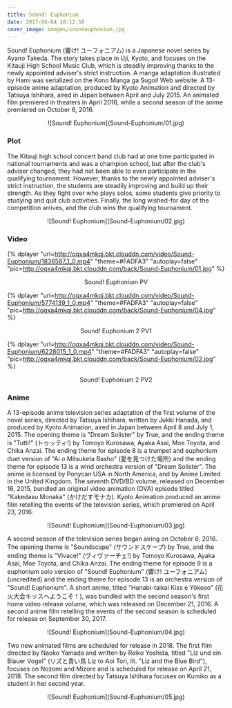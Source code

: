```yaml
---
title: Sound! Euphonium
date: 2017-06-04 18:12:50
cover_image: images/soundeuphonium.jpg
---
```

Sound! Euphonium (響け! ユーフォニアム) is a Japanese novel series by Ayano Takeda. The story takes place in Uji, Kyoto, and focuses on the Kitauji High School Music Club, which is steadily improving thanks to the newly appointed adviser's strict instruction. A manga adaptation illustrated by Hami was serialized on the Kono Manga ga Sugoi! Web website. A 13-episode anime adaptation, produced by Kyoto Animation and directed by Tatsuya Ishihara, aired in Japan between April and July 2015. An animated film premiered in theaters in April 2016, while a second season of the anime premiered on October 6, 2016.

<center>![Sound! Euphonium](Sound-Euphonium/01.jpg)</center>

### Plot
The Kitauji high school concert band club had at one time participated in national tournaments and was a champion school, but after the club's adviser changed, they had not been able to even participate in the qualifying tournament. However, thanks to the newly appointed adviser's strict instruction, the students are steadily improving and build up their strength. As they fight over who plays solos, some students give priority to studying and quit club activities. Finally, the long wished-for day of the competition arrives, and the club wins the qualifying tournament.


<center>![Sound! Euphonium](Sound-Euphonium/02.jpg)</center>

### Video
{% dplayer "url=http://oqxa4mkqj.bkt.clouddn.com/video/Sound-Euphonium/1836587_1_0.mp4"  "theme=#FADFA3" "autoplay=false" "pic=http://oqxa4mkqj.bkt.clouddn.com/back/Sound-Euphonium/01.jpg" %}
<center>Sound! Euphonium PV</center>

{% dplayer "url=http://oqxa4mkqj.bkt.clouddn.com/video/Sound-Euphonium/5774139_1_0.mp4"  "theme=#FADFA3" "autoplay=false" "pic=http://oqxa4mkqj.bkt.clouddn.com/back/Sound-Euphonium/04.jpg" %}
<center>Sound! Euphonium 2 PV1</center>

{% dplayer "url=http://oqxa4mkqj.bkt.clouddn.com/video/Sound-Euphonium/6228015_1_0.mp4"  "theme=#FADFA3" "autoplay=false" "pic=http://oqxa4mkqj.bkt.clouddn.com/back/Sound-Euphonium/02.jpg" %}
<center>Sound! Euphonium 2 PV2</center>

### Anime
A 13-episode anime television series adaptation of the first volume of the novel series, directed by Tatsuya Ishihara, written by Jukki Hanada, and produced by Kyoto Animation, aired in Japan between April 8 and July 1, 2015. The opening theme is "Dream Solister" by True, and the ending theme is "Tutti!" (トゥッティ!) by Tomoyo Kurosawa, Ayaka Asai, Moe Toyota, and Chika Anzai. The ending theme for episode 8 is a trumpet and euphonium duet version of "Ai o Mitsuketa Basho" (愛を見つけた場所) and the ending theme for episode 13 is a wind orchestra version of "Dream Solister". The anime is licensed by Ponycan USA in North America, and by Anime Limited in the United Kingdom. The seventh DVD/BD volume, released on December 16, 2015, bundled an original video animation (OVA) episode titled "Kakedasu Monaka" (かけだすモナカ). Kyoto Animation produced an anime film retelling the events of the television series, which premiered on April 23, 2016.

<center>![Sound! Euphonium](Sound-Euphonium/03.jpg)</center>

A second season of the television series began airing on October 6, 2016. The opening theme is "Soundscape" (サウンドスケープ) by True, and the ending theme is "Vivace!" (ヴィヴァーチェ!) by Tomoyo Kurosawa, Ayaka Asai, Moe Toyota, and Chika Anzai. The ending theme for episode 9 is a euphonium solo version of "Sound! Euphonium" (響け! ユーフォニアム) (uncredited) and the ending theme for episode 13 is an orchestra version of "Sound! Euphonium". A short anime, titled "Hanabi-taikai Kiss e Yōkoso" (花火大会キッスへようこそ！), was bundled with the second season's first home video release volume, which was released on December 21, 2016. A second anime film retelling the events of the second season is scheduled for release on September 30, 2017.

<center>![Sound! Euphonium](Sound-Euphonium/04.jpg)</center>

Two new animated films are scheduled for release in 2018. The first film directed by Naoko Yamada and written by Reiko Yoshida, titled "Liz und ein Blauer Vogel" (リズと青い鳥 Liz to Aoi Tori, lit. "Liz and the Blue Bird"), focuses on Nozomi and Mizore and is scheduled for release on April 21, 2018. The second film directed by Tatsuya Ishihara focuses on Kumiko as a student in her second year.

<center>![Sound! Euphonium](Sound-Euphonium/05.jpg)</center>

